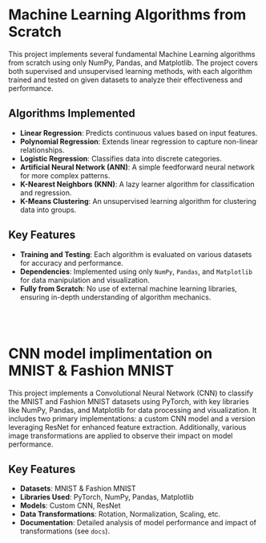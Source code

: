 # Machine Learning Algorithms from Scratch
This project implements several fundamental Machine Learning algorithms from scratch using only NumPy, Pandas, and Matplotlib. The project covers both supervised and unsupervised learning methods, with each algorithm trained and tested on given datasets to analyze their effectiveness and performance.

## Algorithms Implemented
- **Linear Regression**: Predicts continuous values based on input features.
- **Polynomial Regression**: Extends linear regression to capture non-linear relationships.
- **Logistic Regression**: Classifies data into discrete categories.
- **Artificial Neural Network (ANN)**: A simple feedforward neural network for more complex patterns.
- **K-Nearest Neighbors (KNN)**: A lazy learner algorithm for classification and regression.
- **K-Means Clustering**: An unsupervised learning algorithm for clustering data into groups.

## Key Features
- **Training and Testing**: Each algorithm is evaluated on various datasets for accuracy and performance.
- **Dependencies**: Implemented using only `NumPy`, `Pandas`, and `Matplotlib` for data manipulation and visualization.
- **Fully from Scratch**: No use of external machine learning libraries, ensuring in-depth understanding of algorithm mechanics.

<br><br>
# CNN model implimentation on MNIST & Fashion MNIST

This project implements a Convolutional Neural Network (CNN) to classify the MNIST and Fashion MNIST datasets using PyTorch, with key libraries like NumPy, Pandas, and Matplotlib for data processing and visualization. It includes two primary implementations: a custom CNN model and a version leveraging ResNet for enhanced feature extraction. Additionally, various image transformations are applied to observe their impact on model performance.

## Key Features
- **Datasets**: MNIST & Fashion MNIST
- **Libraries Used**: PyTorch, NumPy, Pandas, Matplotlib
- **Models**: Custom CNN, ResNet
- **Data Transformations**: Rotation, Normalization, Scaling, etc.
- **Documentation**: Detailed analysis of model performance and impact of transformations (see `docs`).
